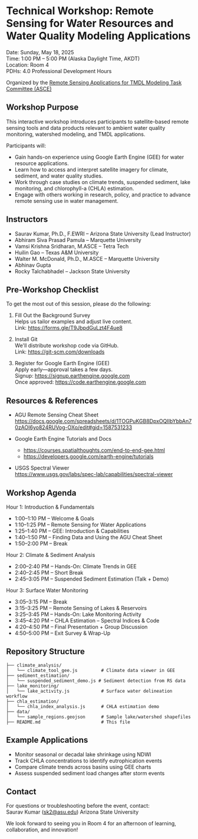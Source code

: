 # Technical Workshop: Remote Sensing for Water Resources and Water Quality Modeling Applications

Date: Sunday, May 18, 2025  
Time: 1:00 PM – 5:00 PM (Alaska Daylight Time, AKDT)  
Location: Room 4  
PDHs: 4.0 Professional Development Hours  

Organized by the [Remote Sensing Applications for TMDL Modeling Task Committee (ASCE)](https://www.asce.org/communities/institutes-and-technical-groups/environmental-and-water-resources-institute/committees/environmental-and-water-resources-institute/ewri-governing-board/technical-coordination-executive-committee/watershed-council/watershed-management-technical-committee/remote-sensing-applications-for-tmdl-modeling)

## Workshop Purpose

This interactive workshop introduces participants to satellite-based remote sensing tools and data products relevant to ambient water quality monitoring, watershed modeling, and TMDL applications.

Participants will:
- Gain hands-on experience using Google Earth Engine (GEE) for water resource applications.
- Learn how to access and interpret satellite imagery for climate, sediment, and water quality studies.
- Work through case studies on climate trends, suspended sediment, lake monitoring, and chlorophyll-a (CHLA) estimation.
- Engage with others working in research, policy, and practice to advance remote sensing use in water management.

## Instructors

- Saurav Kumar, Ph.D., F.EWRI – Arizona State University (Lead Instructor)  
- Abhiram Siva Prasad Pamula – Marquette University  
- Vamsi Krishna Sridharan, M.ASCE – Tetra Tech  
- Huilin Gao – Texas A&M University  
- Walter M. McDonald, Ph.D., M.ASCE – Marquette University  
- Abhinav Gupta  
- Rocky Talchabhadel – Jackson State University  

## Pre-Workshop Checklist

To get the most out of this session, please do the following:

1. Fill Out the Background Survey  
   Helps us tailor examples and adjust live content.  
   Link: https://forms.gle/T9JbpdGuLzt4F4ue8

2. Install Git  
   We'll distribute workshop code via GitHub.  
   Link: https://git-scm.com/downloads

3. Register for Google Earth Engine (GEE)  
   Apply early—approval takes a few days.  
   Signup: https://signup.earthengine.google.com  
   Once approved: https://code.earthengine.google.com

## Resources & References

- AGU Remote Sensing Cheat Sheet  
  https://docs.google.com/spreadsheets/d/1TOGPuKGB8DpxOQIIbYbbAn70zAOI6yo824RUVog-OXo/edit#gid=1587531233

- Google Earth Engine Tutorials and Docs  
  - https://courses.spatialthoughts.com/end-to-end-gee.html  
  - https://developers.google.com/earth-engine/tutorials

- USGS Spectral Viewer  
  https://www.usgs.gov/labs/spec-lab/capabilities/spectral-viewer

## Workshop Agenda

Hour 1: Introduction & Fundamentals  
- 1:00–1:10 PM – Welcome & Goals  
- 1:10–1:25 PM – Remote Sensing for Water Applications  
- 1:25–1:40 PM – GEE: Introduction & Capabilities  
- 1:40–1:50 PM – Finding Data and Using the AGU Cheat Sheet  
- 1:50–2:00 PM – Break

Hour 2: Climate & Sediment Analysis  
- 2:00–2:40 PM – Hands-On: Climate Trends in GEE  
- 2:40–2:45 PM – Short Break  
- 2:45–3:05 PM – Suspended Sediment Estimation (Talk + Demo)

Hour 3: Surface Water Monitoring  
- 3:05–3:15 PM – Break  
- 3:15–3:25 PM – Remote Sensing of Lakes & Reservoirs  
- 3:25–3:45 PM – Hands-On: Lake Monitoring Activity  
- 3:45–4:20 PM – CHLA Estimation – Spectral Indices & Code  
- 4:20–4:50 PM – Final Presentation + Group Discussion  
- 4:50–5:00 PM – Exit Survey & Wrap-Up

## Repository Structure

```
├── climate_analysis/
│   └── climate_tool_gee.js         # Climate data viewer in GEE
├── sediment_estimation/
│   └── suspended_sediment_demo.js # Sediment detection from RS data
├── lake_monitoring/
│   └── lake_activity.js            # Surface water delineation workflow
├── chla_estimation/
│   └── chla_index_analysis.js      # CHLA estimation demo
├── data/
│   └── sample_regions.geojson      # Sample lake/watershed shapefiles
├── README.md                       # This file
```

## Example Applications

- Monitor seasonal or decadal lake shrinkage using NDWI  
- Track CHLA concentrations to identify eutrophication events  
- Compare climate trends across basins using GEE charts  
- Assess suspended sediment load changes after storm events  

## Contact

For questions or troubleshooting before the event, contact:  
Saurav Kumar  (sk2@asu.edu)
Arizona State University

We look forward to seeing you in Room 4 for an afternoon of learning, collaboration, and innovation!
